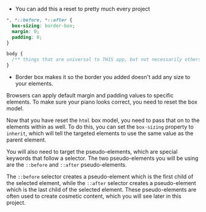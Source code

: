 - You can add this a reset to pretty much every project 
```css
*, *::before, *::after {
  box-sizing: border-box; 
  margin: 0;
  padding: 0;
}

body {
  /** things that are universal to THIS app, but not necessarily others like font, font-size */
}
```

- Border box makes it so the border you added doesn't add any size to your elements.

Browsers can apply default margin and padding values to specific elements. To make sure your piano looks correct, you need to reset the box model.

Now that you have reset the `html` box model, you need to pass that on to the elements within as well. To do this, you can set the `box-sizing` property to `inherit`, which will tell the targeted elements to use the same value as the parent element.

You will also need to target the pseudo-elements, which are special keywords that follow a selector. The two pseudo-elements you will be using are the `::before` and `::after` pseudo-elements.

The `::before` selector creates a pseudo-element which is the first child of the selected element, while the `::after` selector creates a pseudo-element which is the last child of the selected element. These pseudo-elements are often used to create cosmetic content, which you will see later in this project.

